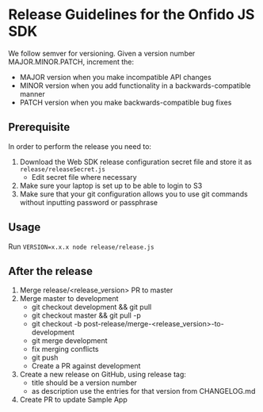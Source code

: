 # Release Guidelines for the Onfido JS SDK
We follow semver for versioning. Given a version number MAJOR.MINOR.PATCH, increment the:

- MAJOR version when you make incompatible API changes
- MINOR version when you add functionality in a backwards-compatible manner
- PATCH version when you make backwards-compatible bug fixes

## Prerequisite
In order to perform the release you need to:

1. Download the Web SDK release configuration secret file and store it as `release/releaseSecret.js`
    - Edit secret file where necessary
2. Make sure your laptop is set up to be able to login to S3
3. Make sure that your git configuration allows you to use git commands without inputting password or passphrase

## Usage
Run `VERSION=x.x.x node release/release.js`

## After the release

1. Merge release/<release_version> PR to master
2. Merge master to development
    - git checkout development && git pull
    - git checkout master && git pull -p
    - git checkout -b post-release/merge-<release_version>-to-development
    - git merge development
    - fix merging conflicts
    - git push
    - Create a PR against development
3. Create a new release on GitHub, using release tag:
    - title should be a version number <VERSION>
    - as description use the entries for that version from CHANGELOG.md
4. Create PR to update Sample App
